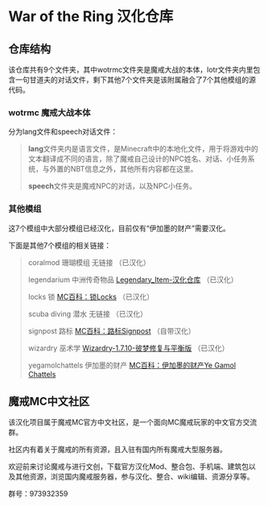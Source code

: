 # War of the Ring 汉化仓库

## 仓库结构
该仓库共有9个文件夹，其中wotrmc文件夹是魔戒大战的本体，lotr文件夹内里包含一句甘道夫的对话文件，剩下其他7个文件夹是该附属融合了7个其他模组的源代码。

### wotrmc 魔戒大战本体
分为lang文件和speech对话文件：

>**lang**文件夹内是语言文件，是Minecraft中的本地化文件，用于将游戏中的文本翻译成不同的语言，除了魔戒自己设计的NPC姓名、对话、小任务系统，与外置的NBT信息之外，其他所有内容都在这里。
>
>**speech**文件夹是魔戒NPC的对话，以及NPC小任务。

### 其他模组
这7个模组中大部分模组已经汉化，目前仅有“伊加墨的财产”需要汉化。

下面是其他7个模组的相关链接：

>coralmod 珊瑚模组 无链接 （已汉化）
>
>legendarium 中洲传奇物品 [Legendary_Item-汉化仓库](https://github.com/ArchiDreamZ/Legendary_Item-Chinese_localization) （已汉化）
>
>locks 锁 [MC百科：锁Locks](https://www.mcmod.cn/class/1846.html) （已汉化）
>
>scuba diving 潜水 无链接 （已汉化）
>
>signpost 路标 [MC百科：路标Signpost](https://www.mcmod.cn/class/1934.html) （自带汉化）
>
>wizardry 巫术学 [Wizardry-1.7.10-彼梦修复与平衡版](https://github.com/ArchiDreamZ/Wizardry-1.7.10-Fixed_and_Balanced) （已汉化）
>
>
>yegamolchattels 伊加墨的财产 [MC百科：伊加墨的财产Ye Gamol Chattels](https://www.mcmod.cn/class/605.html)


## 魔戒MC中文社区
该汉化项目属于魔戒MC官方中文社区，是一个面向MC魔戒玩家的中文官方交流群。

社区内有着关于魔戒的所有资源，且入驻有国内所有魔戒大型服务器。

欢迎前来讨论魔戒与进行文创，下载官方汉化Mod、整合包、手机端、建筑包以及其他资源，浏览国内魔戒服务器，参与汉化、整合、wiki编辑、资源分享等。

群号：973932359
